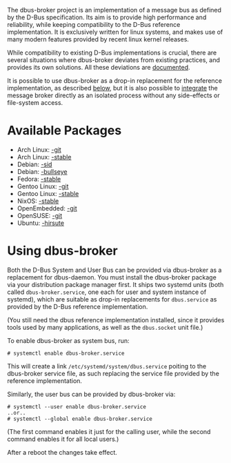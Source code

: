 The dbus-broker project is an implementation of a message bus as defined by the D-Bus specification. Its aim is to provide high performance and reliability, while keeping compatibility to the D-Bus reference implementation. It is exclusively written for linux systems, and makes use of many modern features provided by recent linux kernel releases.

While compatibility to existing D-Bus implementations is crucial, there are several situations where dbus-broker deviates from existing practices, and provides its own solutions. All these deviations are [documented](Deviations).

It is possible to use dbus-broker as a drop-in replacement for the reference implementation, as described [below](#using-dbus-broker), but it is also possible to [integrate](Integration) the message broker directly as an isolated process without any side-effects or file-system access.

# Available Packages

* Arch Linux: [-git](https://aur.archlinux.org/packages/dbus-broker-git)
* Arch Linux: [-stable](https://www.archlinux.org/packages/extra/x86_64/dbus-broker/)
* Debian: [-sid](https://packages.debian.org/sid/dbus-broker)
* Debian: [-bullseye](https://packages.debian.org/bullseye/dbus-broker)
* Fedora: [-stable](https://copr.fedorainfracloud.org/coprs/g/bus1/dbus/package/dbus-broker/)
* Gentoo Linux: [-git](https://packages.gentoo.org/packages/sys-apps/dbus-broker)
* Gentoo Linux: [-stable](https://packages.gentoo.org/packages/sys-apps/dbus-broker)
* NixOS: [-stable](https://github.com/NixOS/nixpkgs/tree/master/pkgs/os-specific/linux/dbus-broker)
* OpenEmbedded: [-git](http://cgit.openembedded.org/meta-openembedded/tree/meta-oe/recipes-core/dbus)
* OpenSUSE: [-git](https://software.opensuse.org/package/dbus-broker)
* Ubuntu: [-hirsute](https://packages.ubuntu.com/hirsute/dbus-broker)

# Using dbus-broker

Both the D-Bus System and User Bus can be provided via dbus-broker as a replacement for dbus-daemon. You must install the dbus-broker package via your distribution package manager first. It ships two systemd units (both called `dbus-broker.service`, one each for user and system instance of systemd), which are suitable as drop-in replacements for `dbus.service` as provided by the D-Bus reference implementation.

(You still need the dbus reference implementation installed, since it provides tools used by many applications, as well as the `dbus.socket` unit file.)

To enable dbus-broker as system bus, run:

    # systemctl enable dbus-broker.service

This will create a link `/etc/systemd/system/dbus.service` poiting to the dbus-broker service file, as such replacing the service file provided by the reference implementation.

Similarly, the user bus can be provided by dbus-broker via:

    # systemctl --user enable dbus-broker.service
    ..or..
    # systemctl --global enable dbus-broker.service

(The first command enables it just for the calling user, while the second command enables it for all local users.)

After a reboot the changes take effect.